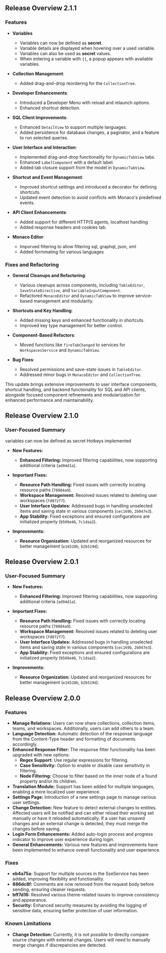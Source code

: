 ## Release Overview 2.1.1

### Features

- **Variables**
  - Variables can now be defined as **secret**.
  - Variable details are displayed when hovering over a used variable.
  - Variables can also be used as **secret** values.
  - When entering a variable with `{{`, a popup appears with available variables.

- **Collection Management**:
  - Added drag-and-drop reordering for the `CollectionTree`.

- **Developer Enhancements**:
  - Introduced a Developer Menu with reload and relaunch options.
  - Enhanced shortcut detection.

- **SQL Client Improvements**:
  - Enhanced `DetailView` to support multiple languages.
  - Added persistence for database changes, a paginator, and a feature to run selected queries.

- **User Interface and Interaction**:
  - Implemented drag-and-drop functionality for `DynamicTabView` tabs.
  - Enhanced `LabelComponent` with a default label.
  - Added tab closure support from the model in `DynamicTabView`.

- **Shortcut and Event Management**:
  - Improved shortcut settings and introduced a decorator for defining shortcuts.
  - Updated event detection to avoid conflicts with Monaco's predefined events.

- **API Client Enhancements**:
  - Added support for different HTTP/S agents, localhost handling
  - Added response headers and cookies tab.

- **Monaco Editor**:
  - Imporved filtering to allow filtering sql, graphql, json, xml
  - Added formmating for various languages 

### Fixes and Refactoring

- **General Cleanups and Refactoring**:
  - Various cleanups across components, including `TableEditor`, `SaveStateDirective`, and `VariableInputComponent`.
  - Refactored `MonacoEditor` and `DynamicTabView` to improve service-based management and modularity.

- **Shortcuts and Key Handling**:
  - Added missing keys and enhanced functionality in shortcuts.
  - Improved key type management for better control.

- **Component-Based Refactors**:
  - Moved functions like `fireTabChanged` to services for `WorkspacesService` and `DynamicTabView`.

- **Bug Fixes**:
  - Resolved permissions and save-state issues in `TableEditor`.
  - Addressed minor bugs in `MonacoEditor` and `CollectionTree`.

This update brings extensive improvements to user interface components, shortcut handling, and backend functionality for SQL and API clients, alongside focused component refinements and modularization for enhanced performance and maintainability.


## Release Overview 2.1.0

### **User-Focused Summary**

variables can now be defined as secret
Hotkeys implemented
- **New Features:**
  - **Enhanced Filtering:** Improved filtering capabilities, now supporting additional criteria (`ad94d1a`).

- **Important Fixes:**
  - **Resource Path Handling:** Fixed issues with correctly locating resource paths (`70884a9`).
  - **Workspace Management:** Resolved issues related to deleting user workspaces (`fd072f7`).
  - **User Interface Updates:** Addressed bugs in handling unselected items and saving state in various components (`cec169b`, `2b047e3`).
  - **App Stability:** Fixed exceptions and ensured configurations are initialized properly (`9509e46`, `7c1daa2`).

- **Improvements:**
  - **Resource Organization:** Updated and reorganized resources for better management (`e16520b`, `b2b519d`).

## Release Overview 2.0.1

### **User-Focused Summary**

- **New Features:**
  - **Enhanced Filtering:** Improved filtering capabilities, now supporting additional criteria (`ad94d1a`).

- **Important Fixes:**
  - **Resource Path Handling:** Fixed issues with correctly locating resource paths (`70884a9`).
  - **Workspace Management:** Resolved issues related to deleting user workspaces (`fd072f7`).
  - **User Interface Updates:** Addressed bugs in handling unselected items and saving state in various components (`cec169b`, `2b047e3`).
  - **App Stability:** Fixed exceptions and ensured configurations are initialized properly (`9509e46`, `7c1daa2`).

- **Improvements:**
  - **Resource Organization:** Updated and reorganized resources for better management (`e16520b`, `b2b519d`).

## Release Overview 2.0.0

### **Features**

- **Manage Relations:** Users can now share collections, collection items, teams, and workspaces. Additionally, users can add others to a team.
- **Language Detection:** Automatic detection of the response language from the Content-Type header and formatting of documents accordingly.
- **Enhanced Response Filter:** The response filter functionality has been upgraded with new options:
  - **Regex Support:** Use regular expressions for filtering.
  - **Case Sensitivity:** Option to enable or disable case sensitivity in filtering.
  - **Node Filtering:** Choose to filter based on the inner node of a found property and/or its children.
- **Translation Module:** Support has been added for multiple languages, enabling a more localized user experience.
- **Settings Page:** Introduction of a new settings page to manage various user settings.
- **Change Detection:** New feature to detect external changes to entities. Affected users will be notified and can either reload their working set manually or have it reloaded automatically. If a user has unsaved changes and an external change is detected, they must merge the changes before saving.
- **Login Form Enhancements:** Added auto-login process and progress indicator to improve user experience during login.
- **General Enhancements:** Various new features and improvements have been implemented to enhance overall functionality and user experience.

### **Fixes**

- **eb4a75a:** Support for multiple sources in the SseService has been added, improving flexibility and functionality.
- **886dc8f:** Comments are now removed from the request body before sending, ensuring cleaner requests.
- **bff7d16:** Resolved various theme-related issues to improve consistency and appearance.
- **Security:** Enhanced security measures by avoiding the logging of sensitive data, ensuring better protection of user information.

### **Known Limitations**

- **Change Detection:** Currently, it is not possible to directly compare source changes with external changes. Users will need to manually merge changes if discrepancies are detected.